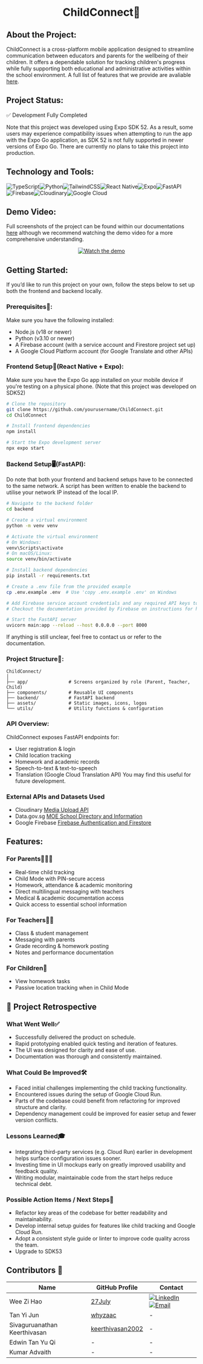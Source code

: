 <h1 align="center">ChildConnect🏫</h1>

## About the Project:
ChildConnect is a cross-platform mobile application designed to streamline communication between educators and parents for the wellbeing of their children. It offers a dependable solution for tracking children's progress while fully supporting both educational and administrative activities within the school environment. A full list of features that we provide are avaliable [here](#features).

## Project Status:
✅ Development Fully Completed

Note that this project was developed using Expo SDK 52. As a result, some users may experience compatibility issues when attempting to run the app with the Expo Go application, as SDK 52 is not fully supported in newer versions of Expo Go. There are currently no plans to take this project into production.

## Technology and Tools:
![TypeScript](https://img.shields.io/badge/typescript-%23007ACC.svg?style=plastic&logo=typescript&logoColor=white)![Python](https://img.shields.io/badge/python-3670A0?style=plastic&logo=python&logoColor=ffdd54)![TailwindCSS](https://img.shields.io/badge/tailwindcss-%2338B2AC.svg?style=plastic&logo=tailwind-css&logoColor=white)![React Native](https://img.shields.io/badge/react_native-%2320232a.svg?style=plastic&logo=react&logoColor=%2361DAFB)![Expo](https://img.shields.io/badge/expo-1C1E24?style=plastic&logo=expo&logoColor=#D04A37)![FastAPI](https://img.shields.io/badge/FastAPI-005571?style=plastic&logo=fastapi)![Firebase](https://img.shields.io/badge/Firebase-FFCA28?style=plastic&logo=firebase&logoColor=black)![Cloudinary](https://img.shields.io/badge/Cloudinary-3448C5?style=plastic&logo=cloudinary&logoColor=white)![Google Cloud](https://img.shields.io/badge/Google%20Cloud-4285F4?style=plastic&logo=google-cloud&logoColor=white)
## Demo Video: 
Full screenshots of the project can be found within our documentations [here]() although we recommend watching the demo video for a more comprehensive understanding.
<br>
<p align="center">
  <a href="https://www.youtube.com/watch?v=PAgPX3SsDjc">
    <img src="https://img.youtube.com/vi/PAgPX3SsDjc/0.jpg" alt="Watch the demo" />
  </a>
</p>

## Getting Started:
If you’d like to run this project on your own, follow the steps below to set up both the frontend and backend locally.

### Prerequisites🔧:
Make sure you have the following installed:
- Node.js (v18 or newer)
- Python (v3.10 or newer)
- A Firebase account (with a service account and Firestore project set up)
- A Google Cloud Platform account (for Google Translate and other APIs)
### Frontend Setup📱(React Native + Expo):
Make sure you have the Expo Go app installed on your mobile device if you're testing on a physical phone. (Note that this project was developed on SDK52)
```bash
# Clone the repository
git clone https://github.com/yourusername/ChildConnect.git
cd ChildConnect

# Install frontend dependencies
npm install

# Start the Expo development server
npx expo start
```
### Backend Setup🖥️(FastAPI):
Do note that both your frontend and backend setups have to be connected to the same network. A script has been written to enable the backend to utilise your network IP instead of the local IP.
```bash
# Navigate to the backend folder
cd backend

# Create a virtual environment
python -m venv venv

# Activate the virtual environment
# On Windows:
venv\Scripts\activate
# On macOS/Linux:
source venv/bin/activate

# Install backend dependencies
pip install -r requirements.txt

# Create a .env file from the provided example
cp .env.example .env  # Use 'copy .env.example .env' on Windows

# Add Firebase service account credentials and any required API keys to the .env file
# Checkout the documentation provided by Firebase on instructions for how to setup firebase

# Start the FastAPI server
uvicorn main:app --reload --host 0.0.0.0 --port 8000
```
If anything is still unclear, feel free to contact us or refer to the documentation.
### Project Structure📁:

```
ChildConnect/
│
├── app/               # Screens organized by role (Parent, Teacher, Child)
├── components/        # Reusable UI components
├── backend/           # FastAPI backend
├── assets/            # Static images, icons, logos
└── utils/             # Utility functions & configuration
```
### API Overview:
ChildConnect exposes FastAPI endpoints for:
- User registration & login
- Child location tracking
- Homework and academic records
- Speech-to-text & text-to-speech
- Translation (Google Cloud Translation API)
You may find this useful for future development.

### External APIs and Datasets Used
- Cloudinary [Media Upload API](https://cloudinary.com/documentation/image_upload_api_reference)
- Data.gov.sg [MOE School Directory and Information](https://data.gov.sg/collections/457/view)
- Google Firebase [Firebase Authentication and Firestore](https://firebase.google.com/docs/auth)

## Features:
### For Parents👨‍👩‍👧
- Real-time child tracking
- Child Mode with PIN-secure access
- Homework, attendance & academic monitoring
- Direct multilingual messaging with teachers
- Medical & academic documentation access
- Quick access to essential school information
### For Teachers👩‍🏫
- Class & student management
- Messaging with parents
- Grade recording & homework posting
- Notes and performance documentation
### For Children🧒
- View homework tasks
- Passive location tracking when in Child Mode

## 🧾 Project Retrospective

### What Went Well✅ 
- Successfully delivered the product on schedule.
- Rapid prototyping enabled quick testing and iteration of features.
- The UI was designed for clarity and ease of use.
- Documentation was thorough and consistently maintained.

### What Could Be Improved🛠️
- Faced initial challenges implementing the child tracking functionality.
- Encountered issues during the setup of Google Cloud Run.
- Parts of the codebase could benefit from refactoring for improved structure and clarity.
- Dependency management could be improved for easier setup and fewer version conflicts.

### Lessons Learned🎓
- Integrating third-party services (e.g. Cloud Run) earlier in development helps surface configuration issues sooner.
- Investing time in UI mockups early on greatly improved usability and feedback quality.
- Writing modular, maintainable code from the start helps reduce technical debt.

### Possible Action Items / Next Steps🔄
- Refactor key areas of the codebase for better readability and maintainability.
- Develop internal setup guides for features like child tracking and Google Cloud Run.
- Adopt a consistent style guide or linter to improve code quality across the team.
- Upgrade to SDK53

## Contributors 👥

| Name                        | GitHub Profile                                   | Contact                                       |
|-----------------------------|--------------------------------------------------|-----------------------------------------------|
| Wee Zi Hao                  | [27July](https://github.com/27July)              | [![LinkedIn](https://img.shields.io/badge/LinkedIn-%230077B5.svg?logo=linkedin&logoColor=white)](https://www.linkedin.com/in/wee-zi-hao) [![Email](https://img.shields.io/badge/Email-D14836?logo=gmail&logoColor=white)](mailto:weezihao@gmail.com) |
| Tan Yi Jun                  | [whyzaac](https://github.com/whyzaac)            | -                                             |
| Sivaguruanathan Keerthivasan | [keerthivasan2002](https://github.com/keerthivasan2002) | -                                             |
| Edwin Tan Yu Qi            | -                                                | -                                             |
| Kumar Advaith              | -                                                | -                                             |
